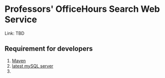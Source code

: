 # Professors' OfficeHours Search Web Service

Link: TBD

## Requirement for developers

1. [Maven](https://maven.apache.org/download.cgi) 
2. [latest mySQL server](https://www.mysql.com/downloads/)
3. 
